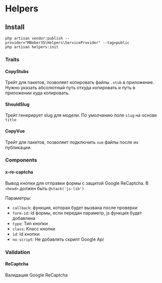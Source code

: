# Helpers

## Install

    php artisan vendor:publish --provider="MBober35\Helpers\ServiceProvider" --tag=public
    php artisan helpers:init

### Traits

#### CopyStubs
Трейт для пакетов, позволяет копировать файлы `.stub` в приложение. Нужно указать абсолютный путь откуда копировать и путь в приложении куда копировать.

#### ShouldSlug
Трейт генерирует slug для модели. По умолчанию поле `slug` на основе `title`

#### CopyVue
Трейт для пакетов, позволяет подключить `vue` файлы после их публикации.

### Components

#### x-re-captcha
Вывод кнопки для отправки формы с защитой Google ReCaptcha. В `<head>` должен быть `@stack('js-lib')` 

Параметры:
- `callback`: функция, которая будет вызвана после проверки
- `form-id`: id формы, если передан параметр, js функция будет добавлена
- `type`: Тип кнопки
- `class`: Класс кнопки
- `id`: Id кнопки
- `no-script`: Не добавлять скрипт Google Api

### Validation

#### ReCaptcha
Валидация Google ReCaptcha